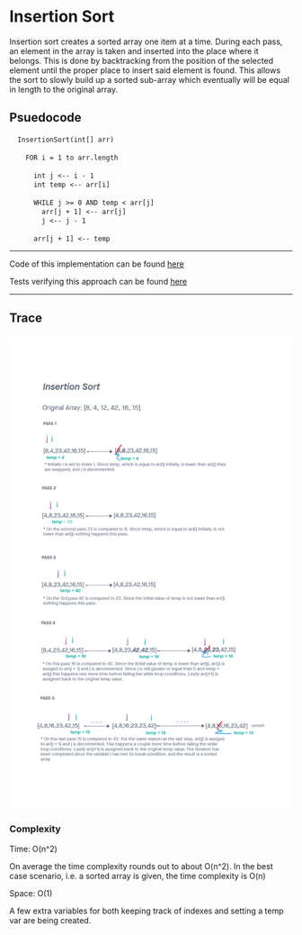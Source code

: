 
# Insertion Sort

Insertion sort creates a sorted array one item at a time. During each pass, an element in the array is taken and inserted into the place where it belongs. This is done by backtracking from the position of the selected element until the proper place to insert said element is found. This allows the sort to slowly build up a sorted sub-array which eventually will be equal in length to the original array.

## Psuedocode

```
  InsertionSort(int[] arr)

    FOR i = 1 to arr.length

      int j <-- i - 1
      int temp <-- arr[i]

      WHILE j >= 0 AND temp < arr[j]
        arr[j + 1] <-- arr[j]
        j <-- j - 1

      arr[j + 1] <-- temp
```

--------------

Code of this implementation can be found [here](./insertionSort.js)

Tests verifying this approach can be found [here](./insertionSort.test.js)

--------------

## Trace

![Insertion Sort](./insertionSort.png)

### Complexity

  Time: O(n^2)

  On average the time complexity rounds out to about O(n^2). In the best case scenario, i.e. a sorted array is given, the time complexity is O(n)

  Space: O(1)

  A few extra variables for both keeping track of indexes and setting a temp var are being created.
